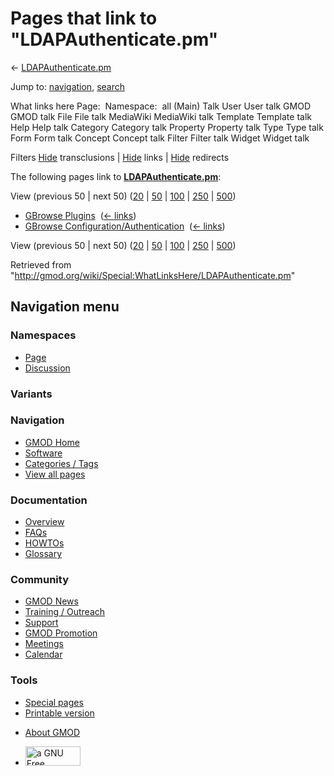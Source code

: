 <div id="mw-page-base" class="noprint">

</div>

<div id="mw-head-base" class="noprint">

</div>

<div id="content" class="mw-body" role="main">

<span id="top"></span>

<div id="mw-js-message" style="display:none;">

</div>



# <span dir="auto">Pages that link to "LDAPAuthenticate.pm"</span>

<div id="bodyContent">

<div id="contentSub">

← [LDAPAuthenticate.pm](/wiki/LDAPAuthenticate.pm "LDAPAuthenticate.pm")

</div>

<div id="jump-to-nav" class="mw-jump">

Jump to: [navigation](#mw-navigation), [search](#p-search)

</div>

<div id="mw-content-text">

What links here Page:  Namespace:  all (Main) Talk User User talk GMOD
GMOD talk File File talk MediaWiki MediaWiki talk Template Template talk
Help Help talk Category Category talk Property Property talk Type Type
talk Form Form talk Concept Concept talk Filter Filter talk Widget
Widget talk

Filters
[Hide](/mediawiki/index.php?title=Special:WhatLinksHere/LDAPAuthenticate.pm&hidetrans=1 "Special:WhatLinksHere/LDAPAuthenticate.pm")
transclusions \|
[Hide](/mediawiki/index.php?title=Special:WhatLinksHere/LDAPAuthenticate.pm&hidelinks=1 "Special:WhatLinksHere/LDAPAuthenticate.pm")
links \|
[Hide](/mediawiki/index.php?title=Special:WhatLinksHere/LDAPAuthenticate.pm&hideredirs=1 "Special:WhatLinksHere/LDAPAuthenticate.pm")
redirects

The following pages link to
**[LDAPAuthenticate.pm](/wiki/LDAPAuthenticate.pm "LDAPAuthenticate.pm")**:

View (previous 50 \| next 50)
([20](/mediawiki/index.php?title=Special:WhatLinksHere/LDAPAuthenticate.pm&limit=20 "Special:WhatLinksHere/LDAPAuthenticate.pm")
\|
[50](/mediawiki/index.php?title=Special:WhatLinksHere/LDAPAuthenticate.pm&limit=50 "Special:WhatLinksHere/LDAPAuthenticate.pm")
\|
[100](/mediawiki/index.php?title=Special:WhatLinksHere/LDAPAuthenticate.pm&limit=100 "Special:WhatLinksHere/LDAPAuthenticate.pm")
\|
[250](/mediawiki/index.php?title=Special:WhatLinksHere/LDAPAuthenticate.pm&limit=250 "Special:WhatLinksHere/LDAPAuthenticate.pm")
\|
[500](/mediawiki/index.php?title=Special:WhatLinksHere/LDAPAuthenticate.pm&limit=500 "Special:WhatLinksHere/LDAPAuthenticate.pm"))

- [GBrowse Plugins](/wiki/GBrowse_Plugins "GBrowse Plugins") ‎
  <span class="mw-whatlinkshere-tools">([←
  links](/mediawiki/index.php?title=Special:WhatLinksHere&target=GBrowse+Plugins "Special:WhatLinksHere"))</span>
- [GBrowse
  Configuration/Authentication](/wiki/GBrowse_Configuration/Authentication "GBrowse Configuration/Authentication")
  ‎ <span class="mw-whatlinkshere-tools">([←
  links](/mediawiki/index.php?title=Special:WhatLinksHere&target=GBrowse+Configuration%2FAuthentication "Special:WhatLinksHere"))</span>

View (previous 50 \| next 50)
([20](/mediawiki/index.php?title=Special:WhatLinksHere/LDAPAuthenticate.pm&limit=20 "Special:WhatLinksHere/LDAPAuthenticate.pm")
\|
[50](/mediawiki/index.php?title=Special:WhatLinksHere/LDAPAuthenticate.pm&limit=50 "Special:WhatLinksHere/LDAPAuthenticate.pm")
\|
[100](/mediawiki/index.php?title=Special:WhatLinksHere/LDAPAuthenticate.pm&limit=100 "Special:WhatLinksHere/LDAPAuthenticate.pm")
\|
[250](/mediawiki/index.php?title=Special:WhatLinksHere/LDAPAuthenticate.pm&limit=250 "Special:WhatLinksHere/LDAPAuthenticate.pm")
\|
[500](/mediawiki/index.php?title=Special:WhatLinksHere/LDAPAuthenticate.pm&limit=500 "Special:WhatLinksHere/LDAPAuthenticate.pm"))

</div>

<div class="printfooter">

Retrieved from
"<http://gmod.org/wiki/Special:WhatLinksHere/LDAPAuthenticate.pm>"

</div>

<div id="catlinks" class="catlinks catlinks-allhidden">

</div>

<div class="visualClear">

</div>

</div>

</div>

<div id="mw-navigation">

## Navigation menu

<div id="mw-head">



<div id="left-navigation">

<div id="p-namespaces" class="vectorTabs" role="navigation"
aria-labelledby="p-namespaces-label">

### Namespaces

- <span id="ca-nstab-main"><a href="/wiki/LDAPAuthenticate.pm" accesskey="c"
  title="View the content page [c]">Page</a></span>
- <span id="ca-talk"><a
  href="/mediawiki/index.php?title=Talk:LDAPAuthenticate.pm&amp;action=edit&amp;redlink=1"
  accesskey="t"
  title="Discussion about the content page [t]">Discussion</a></span>

</div>

<div id="p-variants" class="vectorMenu emptyPortlet" role="navigation"
aria-labelledby="p-variants-label">

### 

### Variants[](#)

<div class="menu">

</div>

</div>

</div>

<div id="right-navigation">





</div>



</div>

</div>

</div>

<div id="mw-panel">

<div id="p-logo" role="banner">

<a href="/wiki/Main_Page"
style="background-image: url(http://gmod.org/images/GMOD-cogs.png);"
title="Visit the main page"></a>

</div>

<div id="p-Navigation" class="portal" role="navigation"
aria-labelledby="p-Navigation-label">

### Navigation

<div class="body">

- <span id="n-GMOD-Home">[GMOD Home](/wiki/Main_Page)</span>
- <span id="n-Software">[Software](/wiki/GMOD_Components)</span>
- <span id="n-Categories-.2F-Tags">[Categories /
  Tags](/wiki/Categories)</span>
- <span id="n-View-all-pages">[View all
  pages](/wiki/Special:AllPages)</span>

</div>

</div>

<div id="p-Documentation" class="portal" role="navigation"
aria-labelledby="p-Documentation-label">

### Documentation

<div class="body">

- <span id="n-Overview">[Overview](/wiki/Overview)</span>
- <span id="n-FAQs">[FAQs](/wiki/Category:FAQ)</span>
- <span id="n-HOWTOs">[HOWTOs](/wiki/Category:HOWTO)</span>
- <span id="n-Glossary">[Glossary](/wiki/Glossary)</span>

</div>

</div>

<div id="p-Community" class="portal" role="navigation"
aria-labelledby="p-Community-label">

### Community

<div class="body">

- <span id="n-GMOD-News">[GMOD News](/wiki/GMOD_News)</span>
- <span id="n-Training-.2F-Outreach">[Training /
  Outreach](/wiki/Training_and_Outreach)</span>
- <span id="n-Support">[Support](/wiki/Support)</span>
- <span id="n-GMOD-Promotion">[GMOD
  Promotion](/wiki/GMOD_Promotion)</span>
- <span id="n-Meetings">[Meetings](/wiki/Meetings)</span>
- <span id="n-Calendar">[Calendar](/wiki/Calendar)</span>

</div>

</div>

<div id="p-tb" class="portal" role="navigation"
aria-labelledby="p-tb-label">

### Tools

<div class="body">

- <span id="t-specialpages"><a href="/wiki/Special:SpecialPages" accesskey="q"
  title="A list of all special pages [q]">Special pages</a></span>
- <span id="t-print"><a
  href="/mediawiki/index.php?title=Special:WhatLinksHere/LDAPAuthenticate.pm&amp;printable=yes"
  rel="alternate" accesskey="p"
  title="Printable version of this page [p]">Printable version</a></span>

</div>

</div>

</div>

</div>

<div id="footer" role="contentinfo">

- <span id="footer-places-about">[About
  GMOD](/wiki/GMOD:About "GMOD:About")</span>

<!-- -->

- <span id="footer-copyrightico">[<img src="http://www.gnu.org/graphics/gfdl-logo-small.png" width="88"
  height="31" alt="a GNU Free Documentation License" />](http://www.gnu.org/licenses/fdl-1.3.html)</span>


<div style="clear:both">

</div>

</div>
